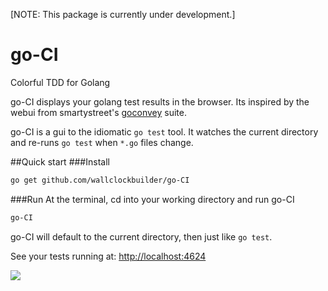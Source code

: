 [NOTE: This package is currently under development.]

# go-CI
Colorful TDD for Golang

go-CI displays your golang test results in the browser.
Its inspired by the webui from smartystreet's [goconvey](https://github.com/smartystreets/goconvey) suite.

go-CI is a gui to the idiomatic `go test` tool.
It watches the current directory and re-runs `go test` when `*.go` files change.


##Quick start
###Install
```bash
go get github.com/wallclockbuilder/go-CI
```

###Run
At the terminal, cd into your working directory and run go-CI
```bash
go-CI
```
go-CI will default to the current directory, then just like `go test`.

See your tests running at: [http://localhost:4624](http://localhost:4624)


![](https://cdn-images-2.medium.com/max/600/1*_SxyPZYd5i_ss1KomYmJMg.png)
